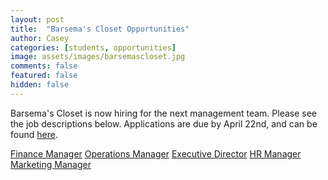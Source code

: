```yaml
---
layout: post
title:  "Barsema's Closet Opportunities"
author: Casey
categories: [students, opportunities]
image: assets/images/barsemascloset.jpg
comments: false
featured: false
hidden: false
---
```


 Barsema's Closet is now hiring for the next management team. Please see the job descriptions below. Applications are due by April 22nd, and can be found <a href="https://niu.az1.qualtrics.com/jfe/form/SV_0SVhsNMNhaYGCm9">here</a>.

<a class="nav-link" href="{{ site.baseurl }}/assets/pdf/Finance_Manage.pdf"><i class="fas fa-info-circle"></i>Finance Manager</a>
<a class="nav-link" href="{{ site.baseurl }}/assets/pdf/Operations_Manager.pdf"><i class="fas fa-info-circle"></i>Operations Manager</a>
<a class="nav-link" href="{{ site.baseurl }}/assets/pdf/Executive_Dire.pdf"><i class="fas fa-info-circle"></i>Executive Director</a>
<a class="nav-link" href="{{ site.baseurl }}/assets/pdf/HR_Manager_Bar.pdf"><i class="fas fa-info-circle"></i>HR Manager</a>
<a class="nav-link" href="{{ site.baseurl }}/assets/pdf/Marketing_Mana.pdf"><i class="fas fa-info-circle"></i>Marketing Manager</a>